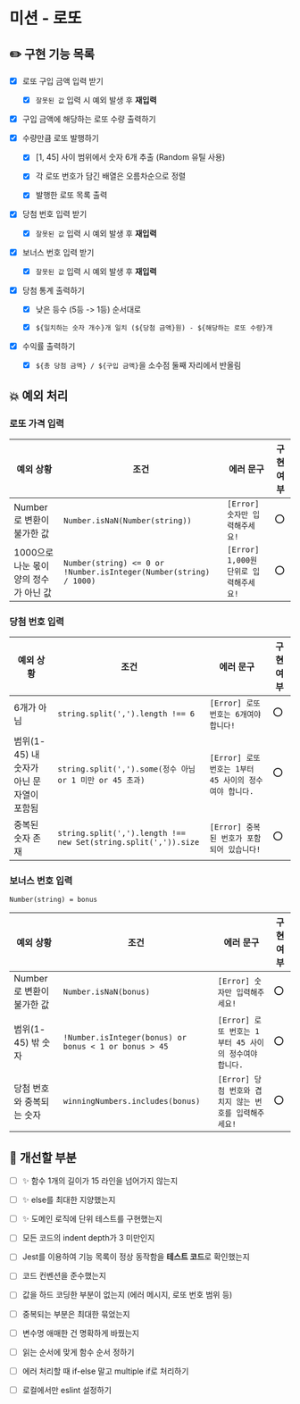 # 미션 - 로또

## ✏️ 구현 기능 목록

- [x] 로또 구입 금액 입력 받기

  - [x] `잘못된 값` 입력 시 예외 발생 후 **재입력**

- [x] 구입 금액에 해당하는 로또 수량 출력하기

- [x] 수량만큼 로또 발행하기

  - [x] [1, 45] 사이 범위에서 숫자 6개 추출 (Random 유틸 사용)

  - [x] 각 로또 번호가 담긴 배열은 오름차순으로 정렬

  - [x] 발행한 로또 목록 출력

- [x] 당첨 번호 입력 받기

  - [x] `잘못된 값` 입력 시 예외 발생 후 **재입력**

- [x] 보너스 번호 입력 받기

  - [x] `잘못된 값` 입력 시 예외 발생 후 **재입력**

- [x] 당첨 통계 출력하기

  - [x] 낮은 등수 (5등 -> 1등) 순서대로

  - [x] `${일치하는 숫자 개수}개 일치 (${당첨 금액}원) - ${해당하는 로또 수량}개`

- [x] 수익률 출력하기

  - [x] `${총 당첨 금액} / ${구입 금액}`을 소수점 둘째 자리에서 반올림

## 💥 예외 처리

### 로또 가격 입력

| 예외 상황                              | 조건                                                              | 에러 문구                              | 구현 여부 |
| -------------------------------------- | ----------------------------------------------------------------- | -------------------------------------- | --------- |
| Number로 변환이 불가한 값              | `Number.isNaN(Number(string))`                                    | `[Error] 숫자만 입력해주세요!`         | ⭕        |
| 1000으로 나눈 몫이 양의 정수가 아닌 값 | `Number(string) <= 0 or !Number.isInteger(Number(string) / 1000)` | `[Error] 1,000원 단위로 입력해주세요!` | ⭕        |

### 당첨 번호 입력

| 예외 상황                                 | 조건                                                           | 에러 문구                                              | 구현 여부 |
| ----------------------------------------- | -------------------------------------------------------------- | ------------------------------------------------------ | --------- |
| 6개가 아님                                | `string.split(',').length !== 6`                               | `[Error] 로또 번호는 6개여야 합니다!`                  | ⭕        |
| 범위(1-45) 내 숫자가 아닌 문자열이 포함됨 | `string.split(',').some(정수 아님 or 1 미만 or 45 초과)`       | `[Error] 로또 번호는 1부터 45 사이의 정수여야 합니다.` | ⭕        |
| 중복된 숫자 존재                          | `string.split(',').length !== new Set(string.split(',')).size` | `[Error] 중복된 번호가 포함되어 있습니다!`             | ⭕        |

### 보너스 번호 입력

`Number(string) = bonus`

| 예외 상황                 | 조건                                                  | 에러 문구                                              | 구현 여부 |
| ------------------------- | ----------------------------------------------------- | ------------------------------------------------------ | --------- |
| Number로 변환이 불가한 값 | `Number.isNaN(bonus)`                                 | `[Error] 숫자만 입력해주세요!`                         | ⭕        |
| 범위(1-45) 밖 숫자        | `!Number.isInteger(bonus) or bonus < 1 or bonus > 45` | `[Error] 로또 번호는 1부터 45 사이의 정수여야 합니다.` | ⭕        |
| 당첨 번호와 중복되는 숫자 | `winningNumbers.includes(bonus)`                      | `[Error] 당첨 번호와 겹치지 않는 번호를 입력해주세요!` | ⭕        |

## 🤔 개선할 부분

- [ ] ✨ 함수 1개의 길이가 15 라인을 넘어가지 않는지
- [ ] ✨ else를 최대한 지양했는지
- [ ] ✨ 도메인 로직에 단위 테스트를 구현했는지
- [ ] 모든 코드의 indent depth가 3 미만인지
- [ ] Jest를 이용하여 기능 목록이 정상 동작함을 **테스트 코드**로 확인했는지
- [ ] 코드 컨벤션을 준수했는지

- [ ] 값을 하드 코딩한 부분이 없는지 (에러 메시지, 로또 번호 범위 등)
- [ ] 중복되는 부분은 최대한 묶었는지
- [ ] 변수명 애매한 건 명확하게 바꿨는지
- [ ] 읽는 순서에 맞게 함수 순서 정하기
- [ ] 에러 처리할 때 if-else 말고 multiple if로 처리하기
- [ ] 로컬에서만 eslint 설정하기

